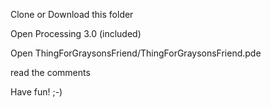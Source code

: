 

Clone or Download this folder

Open Processing 3.0 (included)

Open ThingForGraysonsFriend/ThingForGraysonsFriend.pde

read the comments

Have fun! ;-)
